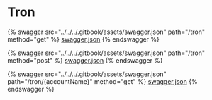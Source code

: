 # Tron

{% swagger src="../../../.gitbook/assets/swagger.json" path="/tron" method="get" %}
[swagger.json](../../../.gitbook/assets/swagger.json)
{% endswagger %}

{% swagger src="../../../.gitbook/assets/swagger.json" path="/tron" method="post" %}
[swagger.json](../../../.gitbook/assets/swagger.json)
{% endswagger %}

{% swagger src="../../../.gitbook/assets/swagger.json" path="/tron/{accountName}" method="get" %}
[swagger.json](../../../.gitbook/assets/swagger.json)
{% endswagger %}
